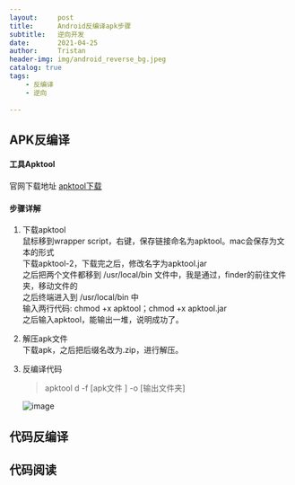 ```yaml
---
layout:     post
title:      Android反编译apk步骤
subtitle:   逆向开发
date:       2021-04-25
author:     Tristan
header-img: img/android_reverse_bg.jpeg
catalog: true
tags:
    - 反编译
    - 逆向
    
---
```


## APK反编译
#### 工具Apktool
官网下载地址 [apktool下载](https://ibotpeaches.github.io/Apktool/install/)

#### 步骤详解
1. 下载apktool</br>
鼠标移到wrapper script，右键，保存链接命名为apktool。mac会保存为文本的形式</br>
下载apktool-2，下载完之后，修改名字为apktool.jar</br>
之后把两个文件都移到 /usr/local/bin 文件中，我是通过，finder的前往文件夹，移动文件的</br>
之后终端进入到 /usr/local/bin 中</br>
输入两行代码: chmod +x apktool；chmod +x apktool.jar</br>
之后输入apktool，能输出一堆，说明成功了。</br>

2. 解压apk文件</br>
下载apk，之后把后缀名改为.zip，进行解压。

3. 反编译代码
    > apktool d -f [apk文件 ] -o [输出文件夹]

    ![image](https://user-images.githubusercontent.com/4709890/115993156-25d92580-a604-11eb-809a-1aa51a645052.png)

## 代码反编译
#### 

## 代码阅读
